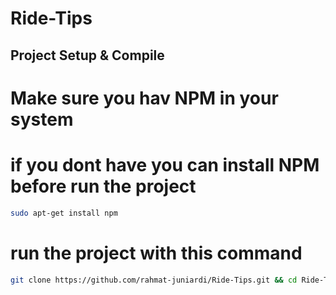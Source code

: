 # Ride-Tips


## Project Setup & Compile
# Make sure you hav NPM in your system 

# if you dont have you can install NPM before run the project
```sh
sudo apt-get install npm
```
# run the project with this command
```sh
git clone https://github.com/rahmat-juniardi/Ride-Tips.git && cd Ride-Tips && npm install && npm run serve
```
